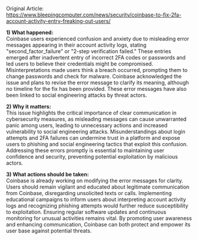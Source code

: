 Original Article: https://www.bleepingcomputer.com/news/security/coinbase-to-fix-2fa-account-activity-entry-freaking-out-users/

**1) What happened:**  
Coinbase users experienced confusion and anxiety due to misleading error messages appearing in their account activity logs, stating "second_factor_failure" or "2-step verification failed." These entries emerged after inadvertent entry of incorrect 2FA codes or passwords and led users to believe their credentials might be compromised. Misinterpretations made users think a breach occurred, prompting them to change passwords and check for malware. Coinbase acknowledged the issue and plans to revise the error message to clarify its meaning, although no timeline for the fix has been provided. These error messages have also been linked to social engineering attacks by threat actors.

**2) Why it matters:**  
This issue highlights the critical importance of clear communication in cybersecurity measures, as misleading messages can cause unwarranted panic among users, leading to unnecessary actions and increased vulnerability to social engineering attacks. Misunderstandings about login attempts and 2FA failures can undermine trust in a platform and expose users to phishing and social engineering tactics that exploit this confusion. Addressing these errors promptly is essential to maintaining user confidence and security, preventing potential exploitation by malicious actors.

**3) What actions should be taken:**  
Coinbase is already working on modifying the error messages for clarity. Users should remain vigilant and educated about legitimate communication from Coinbase, disregarding unsolicited texts or calls. Implementing educational campaigns to inform users about interpreting account activity logs and recognizing phishing attempts would further reduce susceptibility to exploitation. Ensuring regular software updates and continuous monitoring for unusual activities remains vital. By promoting user awareness and enhancing communication, Coinbase can both protect and empower its user base against potential threats.